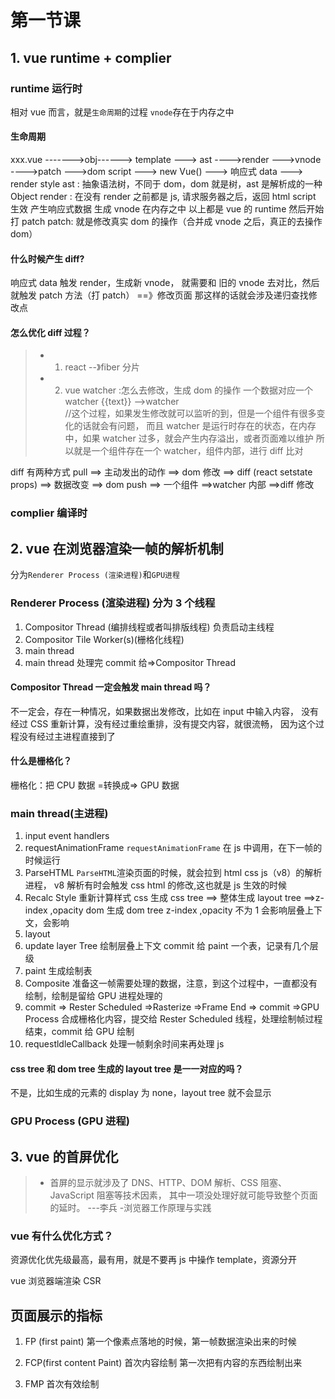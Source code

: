 # 第一节课

## 1. vue runtime + complier

### runtime 运行时

相对 vue 而言，就是`生命周期`的过程
`vnode`存在于内存之中

#### 生命周期

xxx.vue ------->obj------>
template ---> ast ---->render --->vnode ---->patch --->dom
script ---> new Vue() ---> 响应式 data ---> render
style
ast : 抽象语法树，不同于 dom，dom 就是树，ast 是解析成的一种 Object
render : 在没有 render 之前都是 js,
请求服务器之后，返回 html
script 生效
产生响应式数据 生成 vnode 在内存之中
以上都是 vue 的 runtime
然后开始打 patch
patch: 就是修改真实 dom 的操作（合并成 vnode 之后，真正的去操作 dom）

#### 什么时候产生 diff?

响应式 data 触发 render，生成新 vnode，
就需要和 旧的 vnode 去对比，然后就触发 patch 方法（打 patch） ==》修改页面
那这样的话就会涉及递归查找修改点

#### 怎么优化 diff 过程？

> - 1.  react --》fiber 分片
> - 2.  vue
>       watcher :怎么去修改，生成 dom 的操作
>       一个数据对应一个 watcher
>       {{text}} -->watcher  
>       //这个过程，如果发生修改就可以监听的到，但是一个组件有很多变化的话就会有问题，
>       而且 watcher 是运行时存在的状态，在内存中，如果 watcher 过多，就会产生内存溢出，或者页面难以维护
>       所以就是一个组件存在一个 watcher，组件内部，进行 diff 比对

diff 有两种方式
pull ==> 主动发出的动作 ==> dom 修改 ==> diff (react setstate props) ==> 数据改变 ==> dom
push ==> 一个组件 ==>watcher 内部 ==>diff 修改

### complier 编译时

## 2. vue 在浏览器渲染一帧的解析机制

分为`Renderer Process (渲染进程)`和`GPU进程`

### Renderer Process (渲染进程) 分为 3 个线程

1. Compositor Thread (编排线程或者叫排版线程) 负责启动主线程
2. Compositor Tile Worker(s)(栅格化线程)
3. main thread
4. main thread 处理完 commit 给=>Compositor Thread

#### Compositor Thread 一定会触发 main thread 吗？

不一定会，存在一种情况，如果数据出发修改，比如在 input 中输入内容，
没有经过 CSS 重新计算，没有经过重绘重排，没有提交内容，就很流畅，
因为这个过程没有经过主进程直接到了

#### 什么是栅格化？

栅格化：把 CPU 数据 =转换成=> GPU 数据

### main thread(主进程)

1. input event handlers
2. requestAnimationFrame
   `requestAnimationFrame` 在 js 中调用，在下一帧的时候运行
3. ParseHTML
   `ParseHTML`渲染页面的时候，就会拉到 html css js（v8）的解析进程，
   v8 解析有时会触发 css html 的修改,这也就是 js 生效的时候
4. Recalc Style 重新计算样式
   css 生成 css tree
   ==> 整体生成 layout tree ==>z-index ,opacity
   dom 生成 dom tree
   z-index ,opacity 不为 1 会影响层叠上下文，会影响
5. layout
6. update layer Tree
   绘制层叠上下文 commit 给 paint 一个表，记录有几个层级
7. paint
   生成绘制表
8. Composite
   准备这一帧需要处理的数据，注意，到这个过程中，一直都没有绘制，绘制是留给 GPU 进程处理的
9. commit => Rester Scheduled =>Rasterize =>Frame End => commit =>GPU Process
   合成栅格化内容，提交给 Rester Scheduled 线程，处理绘制帧过程结束，commit 给 GPU 绘制
10. requestldleCallback
    处理一帧剩余时间来再处理 js

#### css tree 和 dom tree 生成的 layout tree 是一一对应的吗？

不是，比如生成的元素的 display 为 none，layout tree 就不会显示

### GPU Process (GPU 进程)

## 3. vue 的首屏优化

> - 首屏的显示就涉及了 DNS、HTTP、DOM 解析、CSS 阻塞、JavaScript 阻塞等技术因素，
>   其中一项没处理好就可能导致整个页面的延时。     ---李兵 -浏览器工作原理与实践

### vue 有什么优化方式？

资源优化优先级最高，最有用，就是不要再 js 中操作 template，资源分开

vue 浏览器端渲染 CSR

## 页面展示的指标

1. FP (first paint)
   第一个像素点落地的时候，第一帧数据渲染出来的时候
2. FCP(first content Paint)
   首次内容绘制 第一次把有内容的东西绘制出来

3. FMP
   首次有效绘制
